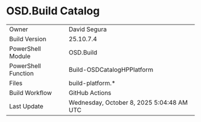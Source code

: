﻿# OSD.Build Catalog

| | |
|-|-|
| Owner | David Segura |
| Build Version | 25.10.7.4 |
| PowerShell Module | OSD.Build |
| PowerShell Function | Build-OSDCatalogHPPlatform |
| Files | build-platform.* |
| Build Workflow | GitHub Actions |
| Last Update | Wednesday, October 8, 2025 5:04:48 AM UTC |
